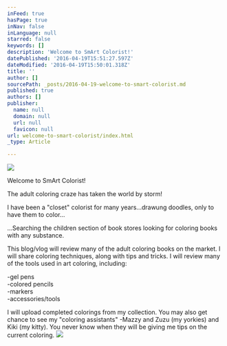 ```yaml
---
inFeed: true
hasPage: true
inNav: false
inLanguage: null
starred: false
keywords: []
description: 'Welcome to SmArt Colorist!'
datePublished: '2016-04-19T15:51:27.597Z'
dateModified: '2016-04-19T15:50:01.318Z'
title: ''
author: []
sourcePath: _posts/2016-04-19-welcome-to-smart-colorist.md
published: true
authors: []
publisher:
  name: null
  domain: null
  url: null
  favicon: null
url: welcome-to-smart-colorist/index.html
_type: Article

---
```

![](https://the-grid-user-content.s3-us-west-2.amazonaws.com/4e354e32-9ac2-493e-98f9-20b7bca0d0a4.jpg)

Welcome to SmArt Colorist!

The adult coloring craze has taken the world by storm!

I have been a "closet" colorist for many years...drawung doodles, only to have them to color...

...Searching the children section of book stores looking for coloring books with any substance.

This blog/vlog will review many of the adult coloring books on the market. I will share coloring techniques, along with tips and tricks. I will review many of the tools used in art coloring, including:

-gel pens  
-colored pencils  
-markers  
-accessories/tools

I will upload completed colorings from my collection. You may also get chance to see my "coloring assistants" -Mazzy and Zuzu (my yorkies) and Kiki (my kitty). You never know when they will be giving me tips on the current coloring. ![](https://the-grid-user-content.s3-us-west-2.amazonaws.com/abc3ae60-8782-4a3f-9632-9ec1597d149c.jpg)